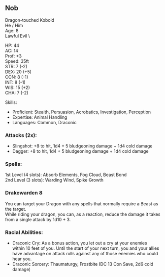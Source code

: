 ## Nob
Dragon-touched Kobold \
He / Him \
Age: 8 \
Lawful Evil \

HP: 44 \
AC: 14 \
Prof: +3 \
Speed: 35ft \
STR: 7 (-2) \
DEX: 20 (+5) \
CON: 8 (-1) \
INT: 8 (-1) \
WIS: 15 (+2) \
CHA: 7 (-2)

Skills: 
- Proficient: Stealth, Persuasion, Acrobatics, Investigation, Perception
- Expertise: Animal Handling
- Languages: Common, Draconic 

### Attacks (2x): 
- Slingshot: +8 to hit, 1d4 + 5 bludgeoning damage + 1d4 cold damage
- Dagger: +8 to hit, 1d4 + 5 bludgeoning damage + 1d4 cold damage

### Spells: 
1st Level (4 slots): Absorb Elements, Fog Cloud, Beast Bond \
2nd Level (3 slots): Warding Wind, Spike Growth	

### Drakewarden 8
You can target your Dragon with any spells that normally require a Beast as the target. \
While riding your dragon, you can, as a reaction, reduce the damage it takes from a single attack by 1d10 + 3. 

### Racial Abilities: 
- Draconic Cry: As a bonus action, you let out a cry at your enemies within 10 feet of you. Until the start of your next turn, you and your allies have advantage on attack rolls against any of those enemies who could hear you.
- Draconic Sorcery: Thaumaturgy, Frostbite (DC 13 Con Save, 2d6 cold damage)

